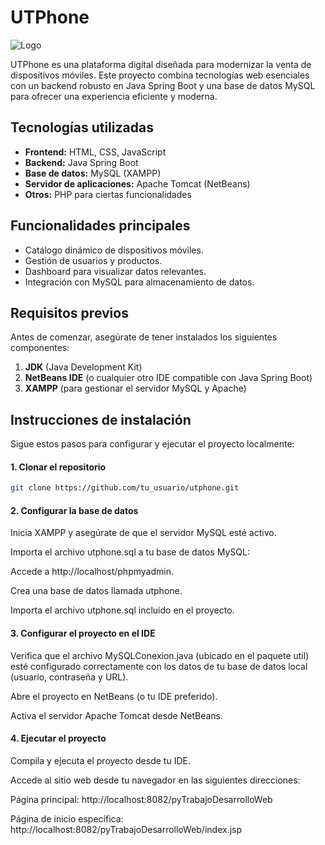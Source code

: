 # UTPhone

![Logo]([https://imgur.com/DDW8944](https://github.com/nelsonjhongp/web-utphone-app/blob/main/utphonebanner.png))


UTPhone es una plataforma digital diseñada para modernizar la venta de dispositivos móviles. Este proyecto combina tecnologías web esenciales con un backend robusto en Java Spring Boot y una base de datos MySQL para ofrecer una experiencia eficiente y moderna.

## Tecnologías utilizadas

- **Frontend:** HTML, CSS, JavaScript
- **Backend:** Java Spring Boot
- **Base de datos:** MySQL (XAMPP)
- **Servidor de aplicaciones:** Apache Tomcat (NetBeans)
- **Otros:** PHP para ciertas funcionalidades

## Funcionalidades principales

- Catálogo dinámico de dispositivos móviles.
- Gestión de usuarios y productos.
- Dashboard para visualizar datos relevantes.
- Integración con MySQL para almacenamiento de datos.

## Requisitos previos

Antes de comenzar, asegúrate de tener instalados los siguientes componentes:

1. **JDK** (Java Development Kit)
2. **NetBeans IDE** (o cualquier otro IDE compatible con Java Spring Boot)
3. **XAMPP** (para gestionar el servidor MySQL y Apache)

## Instrucciones de instalación

Sigue estos pasos para configurar y ejecutar el proyecto localmente:
#### 1. Clonar el repositorio
```bash
git clone https://github.com/tu_usuario/utphone.git
```
#### 2. Configurar la base de datos

Inicia XAMPP y asegúrate de que el servidor MySQL esté activo.

Importa el archivo utphone.sql a tu base de datos MySQL:

Accede a http://localhost/phpmyadmin.

Crea una base de datos llamada utphone.

Importa el archivo utphone.sql incluido en el proyecto.

#### 3. Configurar el proyecto en el IDE

Verifica que el archivo MySQLConexion.java (ubicado en el paquete util) esté configurado correctamente con los datos de tu base de datos local (usuario, contraseña y URL).

Abre el proyecto en NetBeans (o tu IDE preferido).

Activa el servidor Apache Tomcat desde NetBeans.

#### 4. Ejecutar el proyecto

Compila y ejecuta el proyecto desde tu IDE.

Accede al sitio web desde tu navegador en las siguientes direcciones:

Página principal: http://localhost:8082/pyTrabajoDesarrolloWeb

Página de inicio específica: http://localhost:8082/pyTrabajoDesarrolloWeb/index.jsp
